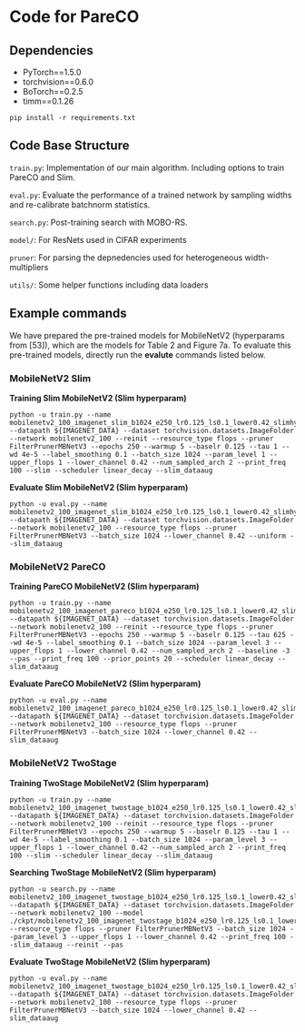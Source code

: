 # Code for PareCO

## Dependencies

- PyTorch==1.5.0
- torchvision==0.6.0
- BoTorch==0.2.5
- timm==0.1.26

`pip install -r requirements.txt`


## Code Base Structure

`train.py`: Implementation of our main algorithm. Including options to train PareCO and Slim.

`eval.py`: Evaluate the performance of a trained network by sampling widths and re-calibrate batchnorm statistics.

`search.py`: Post-training search with MOBO-RS.

`model/`: For ResNets used in CIFAR experiments

`pruner`: For parsing the depnedencies used for heterogeneous width-multipliers

`utils/`: Some helper functions including data loaders

## Example commands
We have prepared the pre-trained models for MobileNetV2 (hyperparams from [53]), which are the models for Table 2 and Figure 7a. To evaluate this pre-trained models, directly run the **evalute** commands listed below.

### MobileNetV2 Slim
**Training Slim MobileNetV2 (Slim hyperparam)**

    python -u train.py --name mobilenetv2_100_imagenet_slim_b1024_e250_lr0.125_ls0.1_lower0.42_slimhyper --datapath ${IMAGENET_DATA} --dataset torchvision.datasets.ImageFolder --network mobilenetv2_100 --reinit --resource_type flops --pruner FilterPrunerMBNetV3 --epochs 250 --warmup 5 --baselr 0.125 --tau 1 --wd 4e-5 --label_smoothing 0.1 --batch_size 1024 --param_level 1 --upper_flops 1 --lower_channel 0.42 --num_sampled_arch 2 --print_freq 100 --slim --scheduler linear_decay --slim_dataaug


**Evaluate Slim MobileNetV2 (Slim hyperparam)**

    python -u eval.py --name mobilenetv2_100_imagenet_slim_b1024_e250_lr0.125_ls0.1_lower0.42_slimhyper --datapath ${IMAGENET_DATA} --dataset torchvision.datasets.ImageFolder --network mobilenetv2_100 --resource_type flops --pruner FilterPrunerMBNetV3 --batch_size 1024 --lower_channel 0.42 --uniform --slim_dataaug


### MobileNetV2 PareCO
**Training PareCO MobileNetV2 (Slim hyperparam)**

    python -u train.py --name mobilenetv2_100_imagenet_pareco_b1024_e250_lr0.125_ls0.1_lower0.42_slimhyper --datapath ${IMAGENET_DATA} --dataset torchvision.datasets.ImageFolder --network mobilenetv2_100 --reinit --resource_type flops --pruner FilterPrunerMBNetV3 --epochs 250 --warmup 5 --baselr 0.125 --tau 625 --wd 4e-5 --label_smoothing 0.1 --batch_size 1024 --param_level 3 --upper_flops 1 --lower_channel 0.42 --num_sampled_arch 2 --baseline -3 --pas --print_freq 100 --prior_points 20 --scheduler linear_decay --slim_dataaug

**Evaluate PareCO MobileNetV2 (Slim hyperparam)**

    python -u eval.py --name mobilenetv2_100_imagenet_pareco_b1024_e250_lr0.125_ls0.1_lower0.42_slimhyper --datapath ${IMAGENET_DATA} --dataset torchvision.datasets.ImageFolder --network mobilenetv2_100 --resource_type flops --pruner FilterPrunerMBNetV3 --batch_size 1024 --lower_channel 0.42 --slim_dataaug



### MobileNetV2 TwoStage
**Training TwoStage MobileNetV2 (Slim hyperparam)**

    python -u train.py --name mobilenetv2_100_imagenet_twostage_b1024_e250_lr0.125_ls0.1_lower0.42_slimhyper --datapath ${IMAGENET_DATA} --dataset torchvision.datasets.ImageFolder --network mobilenetv2_100 --reinit --resource_type flops --pruner FilterPrunerMBNetV3 --epochs 250 --warmup 5 --baselr 0.125 --tau 1 --wd 4e-5 --label_smoothing 0.1 --batch_size 1024 --param_level 3 --upper_flops 1 --lower_channel 0.42 --num_sampled_arch 2 --print_freq 100 --slim --scheduler linear_decay --slim_dataaug

**Searching TwoStage MobileNetV2 (Slim hyperparam)**

    python -u search.py --name mobilenetv2_100_imagenet_twostage_b1024_e250_lr0.125_ls0.1_lower0.42_slimhyper_postsearch --datapath ${IMAGENET_DATA} --dataset torchvision.datasets.ImageFolder --network mobilenetv2_100 --model ./ckpt/mobilenetv2_100_imagenet_twostage_b1024_e250_lr0.125_ls0.1_lower0.42_slimhyper.pt --resource_type flops --pruner FilterPrunerMBNetV3 --batch_size 1024 --param_level 3 --upper_flops 1 --lower_channel 0.42 --print_freq 100 --slim_dataaug --reinit --pas


**Evaluate TwoStage MobileNetV2 (Slim hyperparam)**

    python -u eval.py --name mobilenetv2_100_imagenet_twostage_b1024_e250_lr0.125_ls0.1_lower0.42_slimhyper_postsearch --datapath ${IMAGENET_DATA} --dataset torchvision.datasets.ImageFolder --network mobilenetv2_100 --resource_type flops --pruner FilterPrunerMBNetV3 --batch_size 1024 --lower_channel 0.42 --slim_dataaug